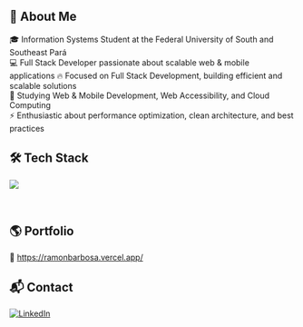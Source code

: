 ## 🚀 About Me</br>
🎓 Information Systems Student at the Federal University of South and Southeast Pará
</br>
💻 Full Stack Developer passionate about scalable web & mobile applications
🔥 Focused on Full Stack Development, building efficient and scalable solutions</br>
🌱 Studying Web & Mobile Development, Web Accessibility, and Cloud Computing</br>
⚡ Enthusiastic about performance optimization, clean architecture, and best practices</br>
## 🛠 Tech Stack</br>
<p> <a href="https://skillicons.dev"> <img src="https://skillicons.dev/icons?i=java,spring,nodejs,js,ts,express,nestjs,linux,git,docker,sqlite,postgres,firebase,mongodb,prisma,sequelize,hibernate,kafka,aws,cypress,jest,selenium"/> </a> </p></br>

## 🌎 Portfolio</br>
📌 https://ramonbarbosa.vercel.app/

## 📬 Contact
<a href="https://www.linkedin.com/in/ramon-barbosa-712273237/" target="_blank">
  <img src="https://img.shields.io/badge/LinkedIn-0077B5?style=for-the-badge&logo=linkedin&logoColor=white" alt="LinkedIn"/>
</a>

 <!--  <p>html,css,tailwind,scss,react,next,</p>  -->


